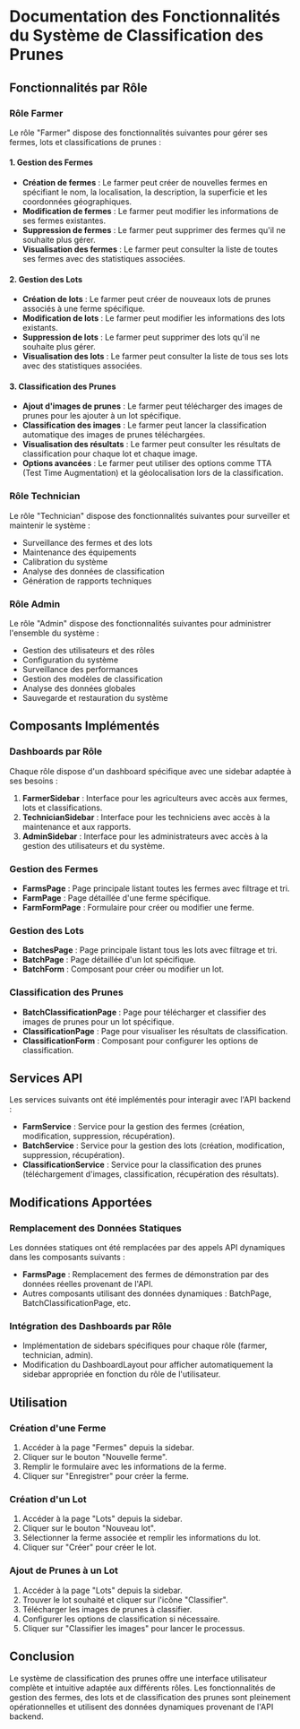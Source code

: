 # Documentation des Fonctionnalités du Système de Classification des Prunes

## Fonctionnalités par Rôle

### Rôle Farmer

Le rôle "Farmer" dispose des fonctionnalités suivantes pour gérer ses fermes, lots et classifications de prunes :

#### 1. Gestion des Fermes

- **Création de fermes** : Le farmer peut créer de nouvelles fermes en spécifiant le nom, la localisation, la description, la superficie et les coordonnées géographiques.
- **Modification de fermes** : Le farmer peut modifier les informations de ses fermes existantes.
- **Suppression de fermes** : Le farmer peut supprimer des fermes qu'il ne souhaite plus gérer.
- **Visualisation des fermes** : Le farmer peut consulter la liste de toutes ses fermes avec des statistiques associées.

#### 2. Gestion des Lots

- **Création de lots** : Le farmer peut créer de nouveaux lots de prunes associés à une ferme spécifique.
- **Modification de lots** : Le farmer peut modifier les informations des lots existants.
- **Suppression de lots** : Le farmer peut supprimer des lots qu'il ne souhaite plus gérer.
- **Visualisation des lots** : Le farmer peut consulter la liste de tous ses lots avec des statistiques associées.

#### 3. Classification des Prunes

- **Ajout d'images de prunes** : Le farmer peut télécharger des images de prunes pour les ajouter à un lot spécifique.
- **Classification des images** : Le farmer peut lancer la classification automatique des images de prunes téléchargées.
- **Visualisation des résultats** : Le farmer peut consulter les résultats de classification pour chaque lot et chaque image.
- **Options avancées** : Le farmer peut utiliser des options comme TTA (Test Time Augmentation) et la géolocalisation lors de la classification.

### Rôle Technician

Le rôle "Technician" dispose des fonctionnalités suivantes pour surveiller et maintenir le système :

- Surveillance des fermes et des lots
- Maintenance des équipements
- Calibration du système
- Analyse des données de classification
- Génération de rapports techniques

### Rôle Admin

Le rôle "Admin" dispose des fonctionnalités suivantes pour administrer l'ensemble du système :

- Gestion des utilisateurs et des rôles
- Configuration du système
- Surveillance des performances
- Gestion des modèles de classification
- Analyse des données globales
- Sauvegarde et restauration du système

## Composants Implémentés

### Dashboards par Rôle

Chaque rôle dispose d'un dashboard spécifique avec une sidebar adaptée à ses besoins :

1. **FarmerSidebar** : Interface pour les agriculteurs avec accès aux fermes, lots et classifications.
2. **TechnicianSidebar** : Interface pour les techniciens avec accès à la maintenance et aux rapports.
3. **AdminSidebar** : Interface pour les administrateurs avec accès à la gestion des utilisateurs et du système.

### Gestion des Fermes

- **FarmsPage** : Page principale listant toutes les fermes avec filtrage et tri.
- **FarmPage** : Page détaillée d'une ferme spécifique.
- **FarmFormPage** : Formulaire pour créer ou modifier une ferme.

### Gestion des Lots

- **BatchesPage** : Page principale listant tous les lots avec filtrage et tri.
- **BatchPage** : Page détaillée d'un lot spécifique.
- **BatchForm** : Composant pour créer ou modifier un lot.

### Classification des Prunes

- **BatchClassificationPage** : Page pour télécharger et classifier des images de prunes pour un lot spécifique.
- **ClassificationPage** : Page pour visualiser les résultats de classification.
- **ClassificationForm** : Composant pour configurer les options de classification.

## Services API

Les services suivants ont été implémentés pour interagir avec l'API backend :

- **FarmService** : Service pour la gestion des fermes (création, modification, suppression, récupération).
- **BatchService** : Service pour la gestion des lots (création, modification, suppression, récupération).
- **ClassificationService** : Service pour la classification des prunes (téléchargement d'images, classification, récupération des résultats).

## Modifications Apportées

### Remplacement des Données Statiques

Les données statiques ont été remplacées par des appels API dynamiques dans les composants suivants :

- **FarmsPage** : Remplacement des fermes de démonstration par des données réelles provenant de l'API.
- Autres composants utilisant des données dynamiques : BatchPage, BatchClassificationPage, etc.

### Intégration des Dashboards par Rôle

- Implémentation de sidebars spécifiques pour chaque rôle (farmer, technician, admin).
- Modification du DashboardLayout pour afficher automatiquement la sidebar appropriée en fonction du rôle de l'utilisateur.

## Utilisation

### Création d'une Ferme

1. Accéder à la page "Fermes" depuis la sidebar.
2. Cliquer sur le bouton "Nouvelle ferme".
3. Remplir le formulaire avec les informations de la ferme.
4. Cliquer sur "Enregistrer" pour créer la ferme.

### Création d'un Lot

1. Accéder à la page "Lots" depuis la sidebar.
2. Cliquer sur le bouton "Nouveau lot".
3. Sélectionner la ferme associée et remplir les informations du lot.
4. Cliquer sur "Créer" pour créer le lot.

### Ajout de Prunes à un Lot

1. Accéder à la page "Lots" depuis la sidebar.
2. Trouver le lot souhaité et cliquer sur l'icône "Classifier".
3. Télécharger les images de prunes à classifier.
4. Configurer les options de classification si nécessaire.
5. Cliquer sur "Classifier les images" pour lancer le processus.

## Conclusion

Le système de classification des prunes offre une interface utilisateur complète et intuitive adaptée aux différents rôles. Les fonctionnalités de gestion des fermes, des lots et de classification des prunes sont pleinement opérationnelles et utilisent des données dynamiques provenant de l'API backend.
